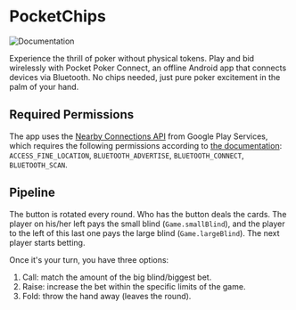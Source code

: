 # PocketChips
![Documentation](https://img.shields.io/github/actions/workflow/status/ArnyminerZ/PocketChips/build-kdoc.yml?label=Documentation&logo=kotlin&style=for-the-badge)

Experience the thrill of poker without physical tokens. Play and bid wirelessly with Pocket Poker
Connect, an offline Android app that connects devices via Bluetooth. No chips needed, just pure
poker excitement in the palm of your hand. 

## Required Permissions
The app uses the [Nearby Connections API](https://developers.google.com/nearby/connections) from Google Play Services, which requires the following
permissions according to [the documentation](https://developers.google.com/nearby/connections/android/get-started#request_permissions):
`ACCESS_FINE_LOCATION`, `BLUETOOTH_ADVERTISE`, `BLUETOOTH_CONNECT`, `BLUETOOTH_SCAN`. 

## Pipeline
The button is rotated every round. Who has the button deals the cards. The player on his/her left
pays the small blind (`Game.smallBlind`), and the player to the left of this last one pays the large
blind (`Game.largeBlind`). The next player starts betting.

Once it's your turn, you have three options:
1. Call: match the amount of the big blind/biggest bet.
2. Raise: increase the bet within the specific limits of the game.
3. Fold: throw the hand away (leaves the round).
